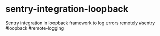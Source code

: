 # sentry-integration-loopback
Sentry integration in loopback framework to log errors remotely
#sentry #loopback #remote-logging
